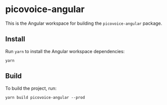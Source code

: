 # picovoice-angular

This is the Angular workspace for building the `picovoice-angular` package.

## Install

Run `yarn` to install the Angular workspace dependencies:

```console 
yarn
```

## Build

To build the project, run:

```console
yarn build picovoice-angular --prod
```
